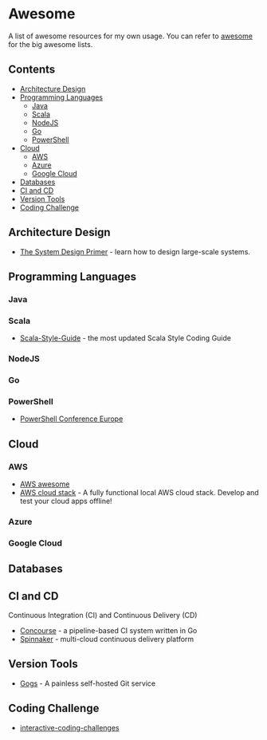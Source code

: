 # Awesome
A list of awesome resources for my own usage. You can refer to [awesome](https://github.com/sindresorhus/awesome) for the big awesome lists.  

## Contents
- [Architecture Design](#architecture-design)
- [Programming Languages](#programming-languages)
  * [Java](#java)
  * [Scala](#scala)
  * [NodeJS](#nodejs)
  * [Go](#go)
  * [PowerShell](#powershell)
- [Cloud](#cloud)
  * [AWS](#aws)
  * [Azure](#azure)
  * [Google Cloud](#google-cloud)
- [Databases](#databases)
- [CI and CD](#ci-and-cd)
- [Version Tools](#version-tools)
- [Coding Challenge](#coding-challenge)

## Architecture Design
* [The System Design Primer](https://github.com/donnemartin/system-design-primer) - learn how to design large-scale systems.  

## Programming Languages

### Java

### Scala
* [Scala-Style-Guide](https://github.com/databricks/scala-style-guide) - the most updated Scala Style Coding Guide

### NodeJS

### Go

### PowerShell 
* [PowerShell Conference Europe](https://github.com/psconfeu)

## Cloud

### AWS
* [AWS awesome](https://github.com/donnemartin/awesome-aws)
* [AWS cloud stack](https://github.com/localstack/localstack) - A fully functional local AWS cloud stack. Develop and test your cloud apps offline! 

### Azure

### Google Cloud

## Databases

## CI and CD
Continuous Integration (CI) and Continuous Delivery (CD)
* [Concourse](https://concourse.ci/) - a pipeline-based CI system written in Go
* [Spinnaker](https://www.spinnaker.io/) - multi-cloud continuous delivery platform  

## Version Tools
* [Gogs](https://gogs.io/) - A painless self-hosted Git service

## Coding Challenge
* [interactive-coding-challenges](https://github.com/donnemartin/interactive-coding-challenges)
